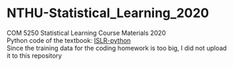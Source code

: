 # NTHU-Statistical_Learning_2020
COM 5250 Statistical Learning Course Materials 2020  \
Python code of the textbook: [ISLR-python](https://github.com/JWarmenhoven/ISLR-python)  \
Since the training data for the coding homework is too big, I did not upload it to this repository

